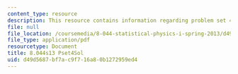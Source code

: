```yaml
---
content_type: resource
description: This resource contains information regarding problem set 4 solution.
file: null
file_location: /coursemedia/8-044-statistical-physics-i-spring-2013/d49d5687bf7ac9f716a80b1272959ed4_MIT8_044S13_pss4.pdf
file_type: application/pdf
resourcetype: Document
title: 8.044s13 Pset4Sol
uid: d49d5687-bf7a-c9f7-16a8-0b1272959ed4
---
```

